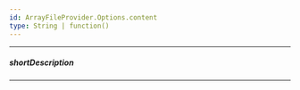 ```yaml
---
id: ArrayFileProvider.Options.content
type: String | function()
---
```

---
##### shortDescription
<!-- Description goes here -->

---
<!-- Description goes here -->